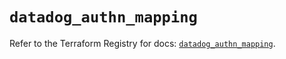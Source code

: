 # `datadog_authn_mapping`

Refer to the Terraform Registry for docs: [`datadog_authn_mapping`](https://registry.terraform.io/providers/datadog/datadog/3.44.0/docs/resources/authn_mapping).
